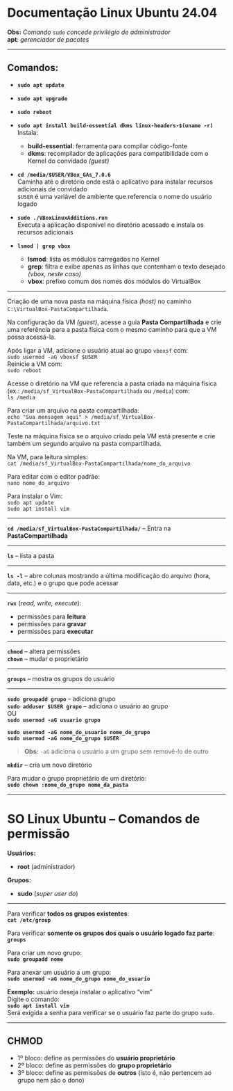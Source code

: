 # Documentação Linux Ubuntu 24.04

**Obs:** *Comando* `sudo` *concede privilégio de administrador*  
**apt**: *gerenciador de pacotes*

---

## Comandos:

- **`sudo apt update`**  
- **`sudo apt upgrade`**  
- **`sudo reboot`**  
- **`sudo apt install build-essential dkms linux-headers-$(uname -r)`**  
  Instala:  
  - **build-essential**: ferramenta para compilar código-fonte  
  - **dkms**: recompilador de aplicações para compatibilidade com o Kernel do convidado *(guest)*

- **`cd /media/$USER/VBox_GAs_7.0.6`**  
  Caminha até o diretório onde está o aplicativo para instalar recursos adicionais de convidado  
  `$USER` é uma variável de ambiente que referencia o nome do usuário logado

- **`sudo ./VBoxLinuxAdditions.run`**  
  Executa a aplicação disponível no diretório acessado e instala os recursos adicionais

- **`lsmod | grep vbox`**  
  - **lsmod**: lista os módulos carregados no Kernel  
  - **grep**: filtra e exibe apenas as linhas que contenham o texto desejado *(vbox, neste caso)*  
  - **vbox**: prefixo comum dos nomes dos módulos do VirtualBox

---

Criação de uma nova pasta na máquina física *(host)* no caminho `C:\VirtualBox-PastaCompartilhada`.  

Na configuração da VM *(guest)*, acesse a guia **Pasta Compartilhada** e crie uma referência para a pasta física com o mesmo caminho para que a VM possa acessá-la.  

Após ligar a VM, adicione o usuário atual ao grupo `vboxsf` com:  
`sudo usermod -aG vboxsf $USER`  
Reinicie a VM com:  
`sudo reboot`  

Acesse o diretório na VM que referencia a pasta criada na máquina física (ex.: `/media/sf_VirtualBox-PastaCompartilhada` ou `/media`) com:  
`ls /media`  

Para criar um arquivo na pasta compartilhada:  
`echo "Sua mensagem aqui" > /media/sf_VirtualBox-PastaCompartilhada/arquivo.txt`  

Teste na máquina física se o arquivo criado pela VM está presente e crie também um segundo arquivo na pasta compartilhada.  

Na VM, para leitura simples:  
`cat /media/sf_VirtualBox-PastaCompartilhada/nome_do_arquivo`  

Para editar com o editor padrão:  
`nano nome_do_arquivo`  

Para instalar o Vim:  
`sudo apt update`  
`sudo apt install vim`

---
 

**`cd /media/sf_VirtualBox-PastaCompartilhada/`** – Entra na **PastaCompartilhada**  

---

**`ls`** – lista a pasta  

---

**`ls -l`** – abre colunas mostrando a última modificação do arquivo (hora, data, etc.) e o grupo que pode acessar  

---

**`rwx`** (*read, write, execute*):  
- permissões para **leitura**  
- permissões para **gravar**  
- permissões para **executar**  

---

**`chmod`** – altera permissões  
**`chown`** – mudar o proprietário  

---

**`groups`** – mostra os grupos do usuário  

---

**`sudo groupadd grupo`** – adiciona grupo  
**`sudo adduser $USER grupo`** – adiciona o usuário ao grupo  
OU  
**`sudo usermod -aG usuario grupo`**  

**`sudo usermod -aG nome_do_usuario nome_do_grupo`**  
**`sudo usermod -aG nome_do_grupo $USER`**  
> **Obs:** `-aG` adiciona o usuário a um grupo sem removê-lo de outro  

**`mkdir`** – cria um novo diretório  

Para mudar o grupo proprietário de um diretório:  
**`sudo chown :nome_do_grupo nome_da_pasta`**  

---


# SO Linux Ubuntu – Comandos de permissão

**Usuários:**  
- **root** (administrador)  

**Grupos:**  
- **sudo** (*super user do*)  

---

Para verificar **todos os grupos existentes**:  
**`cat /etc/group`**  

Para verificar **somente os grupos dos quais o usuário logado faz parte**:  
**`groups`**  

Para criar um novo grupo:  
**`sudo groupadd nome`**  

Para anexar um usuário a um grupo:  
**`sudo usermod -aG nome_do_grupo nome_do_usuario`**  

**Exemplo:** usuário deseja instalar o aplicativo “vim”  
Digite o comando:  
**`sudo apt install vim`**  
Será exigida a senha para verificar se o usuário faz parte do grupo `sudo`.  

---

## CHMOD
- 1º bloco: define as permissões do **usuário proprietário**  
- 2º bloco: define as permissões do **grupo proprietário**  
- 3º bloco: define as permissões de **outros** (isto é, não pertencem ao grupo nem são o dono)

